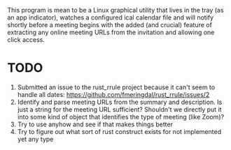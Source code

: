 This program is mean to be a Linux graphical utility that lives in the tray (as an app indicator), watches a configured ical calendar file and will notify shortly before a meeting begins with the added (and crucial) feature of extracting any online meeting URLs from the invitation and allowing one click access.

# TODO
1. Submitted an issue to the rust_rrule project because it can't seem to handle all dates: https://github.com/fmeringdal/rust_rrule/issues/2
1. Identify and parse meeting URLs from the summary and description. Is just a string for the meeting URL sufficient? Shouldn't we directly put it into some kind of object that identifies the type of meeting (like Zoom)?
1. Try to use anyhow and see if that makes things better
1. Try to figure out what sort of rust construct exists for not implemented yet any type
